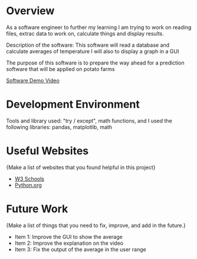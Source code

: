 # Overview

As a software engineer to further my learning I am trying to work on reading files,
extrac data to work on, calculate things and display results.

Description of the software:
This software will read a database and calculate averages of temperature
I will also to display a graph in a GUI

The purpose of this software is to prepare the way ahead for a prediction software
that will be applied on potato farms



[Software Demo Video](http://youtube.link.goes.here)

# Development Environment

Tools and library used: "try / except", math functions, and I used the following libraries: pandas, matplotlib, math


# Useful Websites

{Make a list of websites that you found helpful in this project}
* [W3 Schools](https://www.w3schools.com/python/)
* [Python.org](https://wiki.python.org/moin/BeginnersGuide)

# Future Work

{Make a list of things that you need to fix, improve, and add in the future.}
* Item 1: Improve the GUI to show the average
* Item 2: Improve the explanation on the video
* Item 3: Fix the output of the average in the user range